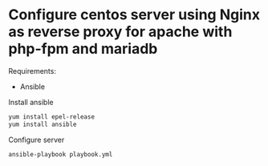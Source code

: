 # Configure centos server using Nginx as reverse proxy for apache with php-fpm and mariadb

Requirements:

- Ansible

Install ansible

```sh
yum install epel-release
yum install ansible
```

Configure server

```sh
ansible-playbook playbook.yml
```
